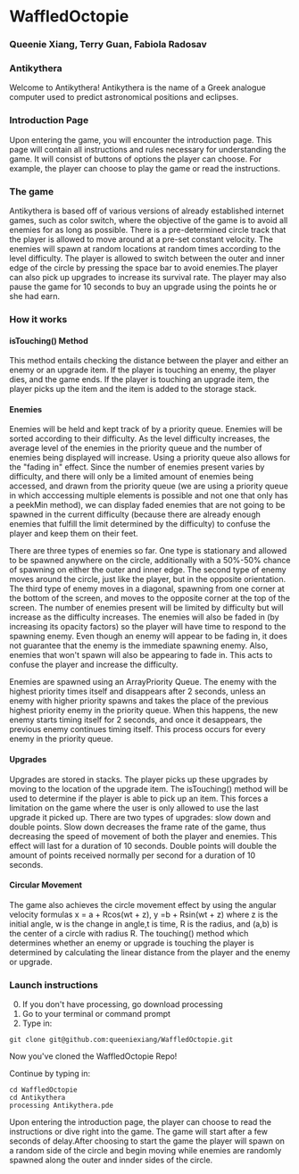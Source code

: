 # WaffledOctopie
### Queenie Xiang, Terry Guan, Fabiola Radosav

### Antikythera
Welcome to Antikythera! Antikythera is the name of a Greek analogue computer used to predict astronomical positions and eclipses.

### Introduction Page
Upon entering the game, you will encounter the introduction page. This page will contain all instructions and rules necessary for understanding the game. It will consist of buttons of options the player can choose. For example, the player can choose to play the game or read the instructions.

### The game
Antikythera is based off of various versions of already established internet games, such as color switch, where the objective of the game is to avoid all enemies for as long as possible. There is a pre-determined circle track that the player is allowed to move around at a pre-set constant velocity. The enemies will spawn at random locations at random times according to the level difficulty. The player is allowed to switch between the outer and inner edge of the circle by pressing the space bar to avoid enemies.The player can also pick up upgrades to increase its survival rate. The player may also pause the game for 10 seconds to buy an upgrade using the points he or she had earn.

### How it works

#### isTouching() Method 
This method entails checking the distance between the player and either an enemy or an upgrade item. If the player is touching an enemy, the player dies, and the game ends. If the player is touching an upgrade item, the player picks up the item and the item is added to the storage stack. 

#### Enemies
<p> Enemies will be held and kept track of by a priority queue. Enemies will be sorted according to their difficulty. As the level difficulty increases, the average level of the enemies in the priority queue and the number of enemies being displayed will increase. Using a priority queue also allows for the "fading in" effect. Since the number of enemies present varies by difficulty, and there will only be a limited amount of enemies being accessed, and drawn from the priority queue (we are using a priority queue in which acccessing multiple elements is possible and not one that only has a peekMin method), we can display faded enemies that are not going to be spawned in the current difficulty (because there are already enough enemies that fulfill the limit determined by the difficulty) to confuse the player and keep them on their feet. </p>
<p> There are three types of enemies so far. One type is stationary and allowed to be spawned anywhere on the circle, additionally with a 50%-50% chance of spawning on either the outer and inner edge. The second type of enemy moves around the circle, just like the player, but in the opposite orientation. The third type of enemy moves in a diagonal, spawning from one corner at the bottom of the screen, and moves to the opposite corner at the top of the screen. The number of enemies present will be limited by difficulty but will increase as the difficulty increases. The enemies will also be faded in (by increasing its opacity factors) so the player will have time to respond to the spawning enemy. Even though an enemy will appear to be fading in, it does not guarantee that the enemy is the immediate spawning enemy. Also, enemies that won't spawn will also be appearing to fade in. This acts to confuse the player and increase the difficulty. </p>
<p> Enemies are spawned using an ArrayPriority Queue. The enemy with the highest priority times itself and disappears after 2 seconds, unless an enemy with higher priority spawns and takes the place of the previous highest priority enemy in the priority queue. When this happens, the new enemy starts timing itself for 2 seconds, and once it desappears, the previous enemy continues timing itself. This process occurs for every enemy in the priority queue.  

#### Upgrades
Upgrades are stored in stacks. The player picks up these upgrades by moving to the location of the upgrade item. The isTouching() method will be used to determine if the player is able to pick up an item. This forces a limitation on the game where the user is only allowed to use the last upgrade it picked up. There are two types of upgrades: slow down and double points. Slow down decreases the frame rate of the game, thus decreasing the speed of movement of both the player and enemies. This effect will last for a duration of 10 seconds. Double points will double the amount of points received normally per second for a duration of 10 seconds. 

#### Circular Movement 
The game also achieves the circle movement effect by using the angular velocity formulas x = a + Rcos(wt + z), y =b + Rsin(wt + z) where z is the initial angle, w is the change in angle,t is time, R is the radius, and (a,b) is the center of a circle with radius R. The touching() method which determines whether an enemy or upgrade is touching the player is determined by calculating the linear distance from the player and the enemy or upgrade.


### Launch instructions
0. If you don't have processing, go download processing 
1. Go to your terminal or command prompt 
2. Type in:
````
git clone git@github.com:queeniexiang/WaffledOctopie.git 
````
Now you've cloned the WaffledOctopie Repo! 

Continue by typing in: 
````
cd WaffledOctopie
cd Antikythera 
processing Antikythera.pde 
```` 
Upon entering the introduction page, the player can choose to read the instructions or dive right into the game. The game will start after a few seconds of delay.After choosing to start the game the player will spawn on a random side of the circle and begin moving while enemies are randomly spawned along the outer and innder sides of the circle. 